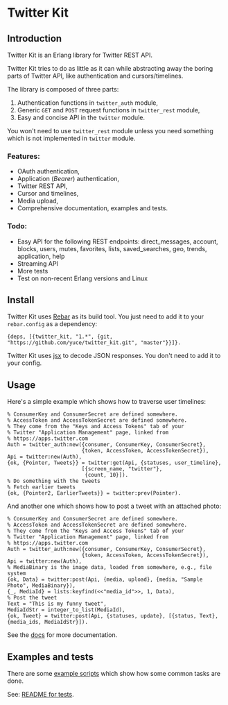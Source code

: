 # Twitter Kit

## Introduction

Twitter Kit is an Erlang library for Twitter REST API.

Twitter Kit tries to do as little as it can while abstracting away the boring parts of Twitter API, like authentication and cursors/timelines.

The library is composed of three parts:

1. Authentication functions in `twitter_auth` module,
2. Generic `GET` and `POST` request functions in `twitter_rest` module,
3. Easy and concise API in the `twitter` module.

You won't need to use `twitter_rest` module unless you need something which is not implemented in `twitter` module.


### Features:

 - OAuth authentication,
 - Application (_Bearer_) authentication,
 - Twitter REST API,
 - Cursor and timelines,
 - Media upload,
 - Comprehensive documentation, examples and tests.

### Todo:

 - Easy API for the following REST endpoints: direct_messages, account, blocks, users, mutes, favorites, lists, saved_searches, geo, trends, application, help
 - Streaming API
 - More tests
 - Test on non-recent Erlang versions and Linux

## Install

Twitter Kit uses [Rebar](https://github.com/rebar/rebar) as its build tool. You just need to add it to your `rebar.config` as a dependency:

    {deps, [{twitter_kit, "1.*", {git, "https://github.com/yuce/twitter_kit.git", "master"}}]}.

Twitter Kit uses [jsx](https://github.com/talentdeficit/jsx) to decode JSON responses. You don't need to add it to your config.


## Usage

Here's a simple example which shows how to traverse user timelines:

    % ConsumerKey and ConsumerSecret are defined somewhere.
    % AccessToken and AccessTokenSecret are defined somewhere.
    % They come from the "Keys and Access Tokens" tab of your
    % Twitter "Application Management" page, linked from
    % https://apps.twitter.com
    Auth = twitter_auth:new({consumer, ConsumerKey, ConsumerSecret},
                            {token, AccessToken, AccessTokenSecret}),
    Api = twitter:new(Auth),
    {ok, {Pointer, Tweets}} = twitter:get(Api, {statuses, user_timeline},
                            [{screen_name, "twitter"},
                             {count, 10}]).
    % Do something with the tweets
    % Fetch earlier tweets
    {ok, {Pointer2, EarlierTweets}} = twitter:prev(Pointer).

And another one which shows how to post a tweet with an attached photo:

    % ConsumerKey and ConsumerSecret are defined somewhere.
    % AccessToken and AccessTokenSecret are defined somewhere.
    % They come from the "Keys and Access Tokens" tab of your
    % Twitter "Application Management" page, linked from
    % https://apps.twitter.com
    Auth = twitter_auth:new({consumer, ConsumerKey, ConsumerSecret},
                            {token, AccessToken, AccessTokenSecret}),
    Api = twitter:new(Auth),
    % MediaBinary is the image data, loaded from somewhere, e.g., file system
    {ok, Data} = twitter:post(Api, {media, upload}, {media, "Sample Photo", MediaBinary}),
    {_, MediaId} = lists:keyfind(<<"media_id">>, 1, Data),
    % Post the tweet
    Text = "This is my funny tweet",
    MediaIdStr = integer_to_list(MediaId),
    {ok, Tweet} = twitter:post(Api, {statuses, update}, [{status, Text}, {media_ids, MediaIdStr}]).

See the [docs](doc/) for more documentation.

## Examples and tests

There are some [example scripts](examples/) which show how some common tasks are done.

See: [README for tests](test/README.md).


